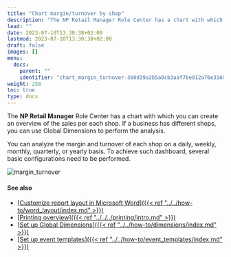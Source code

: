 ```yaml
---
title: "Chart margin/turnover by shop"
description: "The NP Retail Manager Role Center has a chart with which you can create an overview of the sales per each shop."
lead: ""
date: 2023-07-10T13:30:38+02:00
lastmod: 2023-07-10T13:30:38+02:00
draft: false
images: []
menu:
  docs:
    parent: ""
    identifier: "chart_margin_turnover-360d39a3b5a0cb3aaf7be912a76e3169"
weight: 258
toc: true
type: docs
---
```


The **NP Retail Manager** Role Center has a chart with which you can create an overview of the sales per each shop. If a business has different shops, you can use Global Dimensions to perform the analysis.    

You can analyze the margin and turnover of each shop on a daily, weekly, monthly, quarterly, or yearly basis. To achieve such dashboard, several basic configurations need to be performed. 

![margin_turnover](margin_turnover.png)

#### See also

- [<ins>Customize report layout in Microsoft Word<ins>]({{< ref "../../how-to/word_layout/index.md" >}})
- [<ins>Printing overview<ins>]({{< ref "../../../printing/intro.md" >}})
- [<ins>Set up Global Dimensions<ins>]({{< ref "../../how-to/dimensions/index.md" >}})
- [<ins>Set up event templates<ins>]({{< ref "../../how-to/event_templates/index.md" >}})
